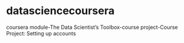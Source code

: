 # datasciencecoursera
coursera module-The Data Scientist’s Toolbox-course project-Course Project: Setting up accounts
